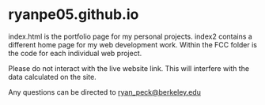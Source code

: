 # ryanpe05.github.io

index.html is the portfolio page for my personal projects. index2 contains a different home page for my web development work. Within the FCC folder is the code for each individual web project.

Please do not interact with the live website link. This will interfere with the data calculated on the site.

Any questions can be directed to ryan_peck@berkeley.edu
